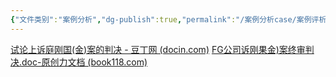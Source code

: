 ```yaml
---
{"文件类别":"案例分析","dg-publish":true,"permalink":"/案例分析case/案例评析/刚果金案/","dgPassFrontmatter":true,"created":"2024-10-15T10:08:29.040+08:00","updated":"2024-10-15T10:08:49.112+08:00"}
---
```


[试论上诉庭刚国(金)案的判决 - 豆丁网 (docin.com)](https://www.docin.com/p-564913579.html)
[FG公司诉刚果金)案终审判决.doc-原创力文档 (book118.com)](https://max.book118.com/html/2018/0525/168596657.shtm)